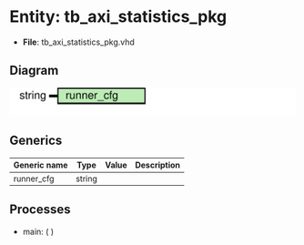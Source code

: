 # Entity: tb_axi_statistics_pkg

- **File**: tb_axi_statistics_pkg.vhd
## Diagram

![Diagram](tb_axi_statistics_pkg.svg "Diagram")
## Generics

| Generic name | Type   | Value | Description |
| ------------ | ------ | ----- | ----------- |
| runner_cfg   | string |       |             |
## Processes
- main: (  )

